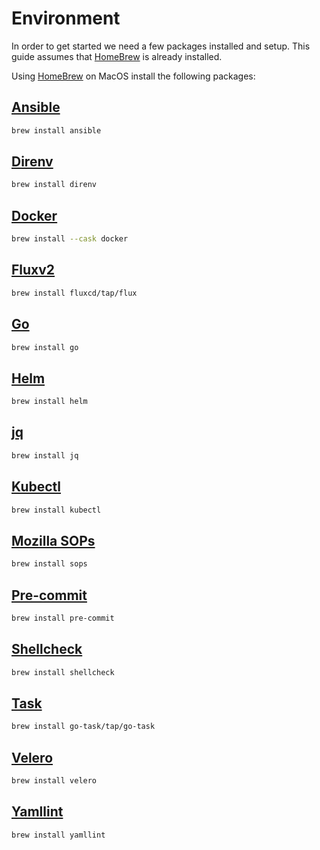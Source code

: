 # Environment

In order to get started we need a few packages installed and setup. This guide assumes that [HomeBrew][brew] is already installed.

Using [HomeBrew][brew] on MacOS install the following packages:

## [Ansible][ansible]

``` bash
brew install ansible
```

## [Direnv][direnv]

``` bash
brew install direnv
```

## [Docker][docker]

``` bash
brew install --cask docker
```

## [Fluxv2][flux]

``` bash
brew install fluxcd/tap/flux
```

## [Go][go]
``` bash
brew install go
```

## [Helm][helm]

``` bash
brew install helm
```

## [jq][jq]

``` bash
brew install jq
```

## [Kubectl][kubectl]

``` bash
brew install kubectl
```

## [Mozilla SOPs][mozilla-sops]

``` bash
brew install sops
```

## [Pre-commit][pre-commit]

``` bash
brew install pre-commit
```

## [Shellcheck][shellcheck]

``` bash
brew install shellcheck
```

## [Task][task]

```bash
brew install go-task/tap/go-task
```

## [Velero][velero]

``` bash
brew install velero
```

## [Yamllint][yamllint]

``` bash
brew install yamllint
```


[ansible]: https://www.ansible.com/
[brew]: https://brew.sh/
[direnv]: https://direnv.net/
[docker]: https://www.docker.com/
[flux]: https://toolkit.fluxcd.io/get-started/
[go]: https://golang.org/
[helm]: https://helm.sh/
[jq]: https://stedolan.github.io/jq/
[kubectl]: https://kubernetes.io/
[mozilla-sops]: https://github.com/mozilla/sops
[pre-commit]: https://pre-commit.com/
[shellcheck]: https://www.shellcheck.net/
[task]: https://taskfile.dev/
[velero]: https://velero.io/
[yamllint]: https://github.com/adrienverge/yamllint

